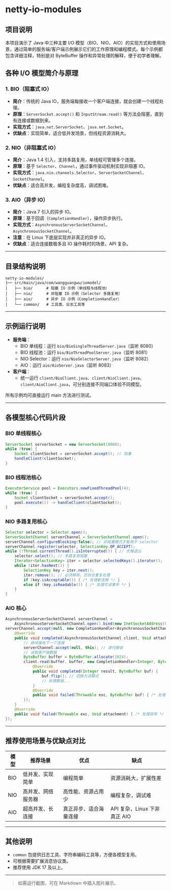 # netty-io-modules

## 项目说明

本项目演示了 Java 中三种主要 I/O 模型（BIO、NIO、AIO）的实现方式和使用场景，通过简单的服务端/客户端示例展示它们的工作原理和编程模式。每个示例都包含详细注释，特别是对 ByteBuffer 操作和异常处理的解释，便于初学者理解。

## 各种 I/O 模型简介与原理

### 1. BIO（阻塞式 IO）
- **简介**：传统的 Java IO，服务端每接收一个客户端连接，就会创建一个线程处理。
- **原理**：`ServerSocket.accept()` 和 `InputStream.read()` 等方法会阻塞，直到有连接或数据到来。
- **实现方式**：`java.net.ServerSocket`、`java.net.Socket`。
- **优缺点**：实现简单，适合低并发场景，但线程资源消耗大。

### 2. NIO（非阻塞式 IO）
- **简介**：Java 1.4 引入，支持多路复用，单线程可管理多个连接。
- **原理**：基于 `Selector`、`Channel`，通过事件驱动机制实现非阻塞 IO。
- **实现方式**：`java.nio.channels.Selector`、`ServerSocketChannel`、`SocketChannel`。
- **优缺点**：适合高并发，编程复杂度高，调试困难。

### 3. AIO（异步 IO）
- **简介**：Java 7 引入的异步 IO。
- **原理**：基于回调（`CompletionHandler`），操作异步执行。
- **实现方式**：`AsynchronousServerSocketChannel`、`AsynchronousSocketChannel`。
- **注意**：在 Linux 下底层实现并非真正的异步 IO。
- **优缺点**：适合连接数极多且 IO 操作耗时的场景，API 复杂。

---

## 目录结构说明

```
netty-io-modules/
├── src/main/java/com/wangguangwu/iomodel/
│   ├── bio/      # 阻塞 IO 示例（单线程与线程池）
│   ├── nio/      # 非阻塞 IO 示例（Selector 多路复用）
│   ├── aio/      # 异步 IO 示例（CompletionHandler）
│   └── common/   # 工具类、日志工具等
```

---

## 示例运行说明

- **服务端**：
  - BIO 单线程：运行 `bio/BioSingleThreadServer.java`（监听 8080）
  - BIO 线程池：运行 `bio/BioThreadPoolServer.java`（监听 8081）
  - NIO Selector：运行 `nio/NioSelectorServer.java`（监听 8082）
  - AIO：运行 `aio/AioServer.java`（监听 8083）
- **客户端**：
  - 统一运行 `client/BioClient.java`、`client/NioClient.java`、`client/AioClient.java`，可分别连接不同端口体验不同模型。

所有示例均可直接运行 main 方法进行测试。

---

## 各模型核心代码片段

### BIO 单线程核心
```java
ServerSocket serverSocket = new ServerSocket(8080);
while (true) {
    Socket clientSocket = serverSocket.accept(); // 阻塞
    handleClient(clientSocket);
}
```

### BIO 线程池核心
```java
ExecutorService pool = Executors.newFixedThreadPool(4);
while (true) {
    Socket clientSocket = serverSocket.accept();
    pool.execute(() -> handleClient(clientSocket));
}
```

### NIO 多路复用核心
```java
Selector selector = Selector.open();
ServerSocketChannel serverChannel = ServerSocketChannel.open();
serverChannel.configureBlocking(false); // 非阻塞模式才能用于 selector
serverChannel.register(selector, SelectionKey.OP_ACCEPT);
while (!Thread.currentThread().isInterrupted()) { // 优雅退出
    selector.select(); // 多路复用阻塞
    Iterator<SelectionKey> iter = selector.selectedKeys().iterator();
    while (iter.hasNext()) {
        SelectionKey key = iter.next();
        iter.remove(); // 必须移除，否则会重复处理
        if (key.isAcceptable()) { /* 处理新连接 */ }
        else if (key.isReadable()) { /* 处理可读事件 */ }
    }
}
```

### AIO 核心
```java
AsynchronousServerSocketChannel serverChannel =
    AsynchronousServerSocketChannel.open().bind(new InetSocketAddress(8083));
serverChannel.accept(null, new CompletionHandler<AsynchronousSocketChannel, Void>() {
    @Override
    public void completed(AsynchronousSocketChannel client, Void attachment) {
        // 继续接收下一个连接
        serverChannel.accept(null, this); // 递归接收
        // 读取客户端数据
        ByteBuffer buffer = ByteBuffer.allocate(1024);
        client.read(buffer, buffer, new CompletionHandler<Integer, ByteBuffer>() {
            @Override
            public void completed(Integer result, ByteBuffer buf) {
                buf.flip(); // 切换为读模式
                // 处理数据...
            }
            @Override
            public void failed(Throwable exc, ByteBuffer buf) { /* 处理异常 */ }
        });
    }
    @Override
    public void failed(Throwable exc, Void attachment) { /* 处理异常 */ }
});
```

---

## 推荐使用场景与优缺点对比

| 模型 | 推荐场景 | 优点 | 缺点 |
| ---- | -------- | ---- | ---- |
| BIO  | 低并发、实现简单 | 编程简单 | 资源消耗大，扩展性差 |
| NIO  | 高并发、网络服务器 | 高性能、资源占用少 | 编程复杂，调试难 |
| AIO  | 超高并发、长连接 | 真正异步、适合海量连接 | API 复杂，Linux 下非真正 AIO |

---

## 其他说明
- `common` 包提供日志工具、字符串编码工具等，方便各模型复用。
- 可根据需要扩展消息协议类。
- 推荐使用 JDK 17 及以上。

---

> 如需运行截图，可在 Markdown 中插入图片展示。
